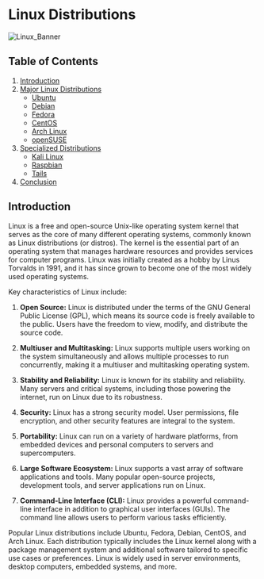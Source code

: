 # Linux Distributions
![Linux_Banner](https://adminscriptbank.files.wordpress.com/2016/09/banner_linux.png)
## Table of Contents

1. [Introduction](#introduction)
2. [Major Linux Distributions](#major-linux-distributions)
    - [Ubuntu](#ubuntu)
    - [Debian](#debian)
    - [Fedora](#fedora)
    - [CentOS](#centos)
    - [Arch Linux](#arch-linux)
    - [openSUSE](#opensuse)
3. [Specialized Distributions](#specialized-distributions)
    - [Kali Linux](#kali-linux)
    - [Raspbian](#raspbian)
    - [Tails](#tails)
4. [Conclusion](#conclusion)

## Introduction

Linux is a free and open-source Unix-like operating system kernel that serves as the core of many different operating systems, commonly known as Linux distributions (or distros). The kernel is the essential part of an operating system that manages hardware resources and provides services for computer programs. Linux was initially created as a hobby by Linus Torvalds in 1991, and it has since grown to become one of the most widely used operating systems.

Key characteristics of Linux include:

1. **Open Source:** Linux is distributed under the terms of the GNU General Public License (GPL), which means its source code is freely available to the public. Users have the freedom to view, modify, and distribute the source code.

2. **Multiuser and Multitasking:** Linux supports multiple users working on the system simultaneously and allows multiple processes to run concurrently, making it a multiuser and multitasking operating system.

3. **Stability and Reliability:** Linux is known for its stability and reliability. Many servers and critical systems, including those powering the internet, run on Linux due to its robustness.

4. **Security:** Linux has a strong security model. User permissions, file encryption, and other security features are integral to the system.

5. **Portability:** Linux can run on a variety of hardware platforms, from embedded devices and personal computers to servers and supercomputers.

6. **Large Software Ecosystem:** Linux supports a vast array of software applications and tools. Many popular open-source projects, development tools, and server applications run on Linux.

7. **Command-Line Interface (CLI):** Linux provides a powerful command-line interface in addition to graphical user interfaces (GUIs). The command line allows users to perform various tasks efficiently.

Popular Linux distributions include Ubuntu, Fedora, Debian, CentOS, and Arch Linux. Each distribution typically includes the Linux kernel along with a package management system and additional software tailored to specific use cases or preferences. Linux is widely used in server environments, desktop computers, embedded systems, and more.

